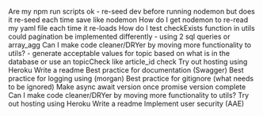 Are my npm run scripts ok - re-seed dev before running nodemon but does it re-seed each time save like nodemon
How do I get nodemon to re-read my yaml file each time it re-loads
How do I test checkExists function in utils
could pagination be implemented differently - using 2 sql queries or array_agg
Can I make code cleaner/DRYer by moving more functionality to utils? - generate acceptable values for topic based on what is in the database or use an topicCheck like article_id check
Try out hosting using Heroku
Write a readme
Best practice for documentation (Swagger)
Best practice for logging using (morgan)
Best practice for gitignore (what needs to be ignored)
Make async await version once promise version complete
Can I make code cleaner/DRYer by moving more functionality to utils?
Try out hosting using Heroku
Write a readme
Implement user security (AAE)
